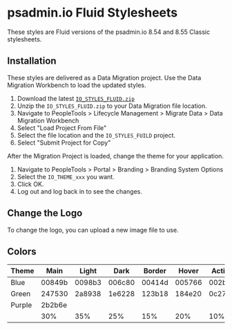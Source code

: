 # psadmin.io Fluid Stylesheets

These styles are Fluid versions of the psadmin.io 8.54 and 8.55 Classic stylesheets.

## Installation

These styles are delivered as a Data Migration project. Use the Data Migration Workbench to load the updated styles.

1. Download the latest [`IO_STYLES_FLUID.zip`]()
1. Unzip the `IO_STYLES_FLUID.zip` to your Data Migration file location.
1. Navigate to PeopleTools > Lifecycle Management > Migrate Data > Data Migration Workbench
1. Select "Load Project From File"
1. Select the file location and the `IO_STYLES_FUILD` project. 
1. Select "Submit Project for Copy"

After the Migration Project is loaded, change the theme for your application.

1. Navigate to PeopleTools > Portal > Branding > Branding System Options
1. Select the `IO_THEME_xxx` you want.
1. Click OK. 
1. Log out and log back in to see the changes.

## Change the Logo

To change the logo, you can upload a new image file to use.



## Colors

| Theme  | Main   | Light  | Dark   | Border | Hover  | Active |
| -----  | ------ | ------ | ------ | ------ | ------ | ------ | 
| Blue   | 00849b | 0098b3 | 006c80 | 00414d | 005766 | 002b33 |
| Green  | 247530 | 2a8938 | 1e6228 | 123b18 | 184e20 | 0c2710 | 
| Purple | 2b2b6e | 
|        | 30%    | 35%    | 25%    | 15%    | 20%    | 10%    | 
